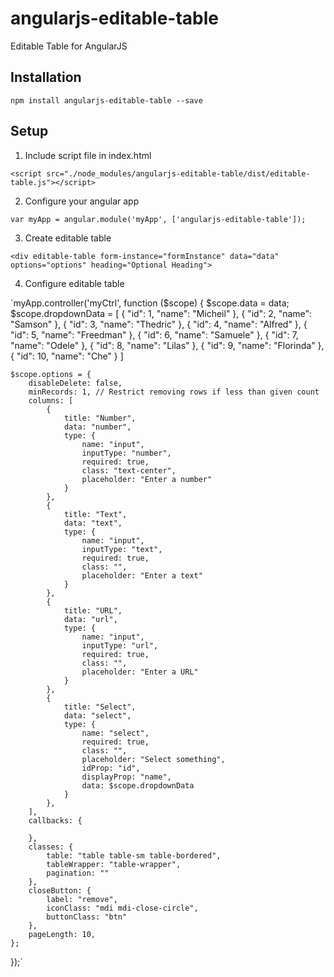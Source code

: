 # angularjs-editable-table

Editable Table for AngularJS

## Installation

`npm install angularjs-editable-table --save`

<!-- ## Demo
`

` -->

## Setup

1. Include script file in index.html

`<script src="./node_modules/angularjs-editable-table/dist/editable-table.js"></script>`

2. Configure your angular app

`var myApp = angular.module('myApp', ['angularjs-editable-table']);`

3. Create editable table

`<div editable-table form-instance="formInstance" data="data" options="options" heading="Optional Heading">`

4. Configure editable table

`myApp.controller('myCtrl', function ($scope) {
    $scope.data = data;
    $scope.dropdownData = [
        { "id": 1, "name": "Micheil" },
        { "id": 2, "name": "Samson" },
        { "id": 3, "name": "Thedric" },
        { "id": 4, "name": "Alfred" },
        { "id": 5, "name": "Freedman" },
        { "id": 6, "name": "Samuele" },
        { "id": 7, "name": "Odele" },
        { "id": 8, "name": "Lilas" },
        { "id": 9, "name": "Florinda" },
        { "id": 10, "name": "Che" }
    ]

    $scope.options = {
        disableDelete: false,
        minRecords: 1, // Restrict removing rows if less than given count
        columns: [
            {
                title: "Number",
                data: "number",
                type: {
                    name: "input",
                    inputType: "number",
                    required: true,
                    class: "text-center",
                    placeholder: "Enter a number"
                }
            },
            {
                title: "Text",
                data: "text",
                type: {
                    name: "input",
                    inputType: "text",
                    required: true,
                    class: "",
                    placeholder: "Enter a text"
                }
            },
            {
                title: "URL",
                data: "url",
                type: {
                    name: "input",
                    inputType: "url",
                    required: true,
                    class: "",
                    placeholder: "Enter a URL"
                }
            },
            {
                title: "Select",
                data: "select",
                type: {
                    name: "select",
                    required: true,
                    class: "",
                    placeholder: "Select something",
                    idProp: "id",
                    displayProp: "name",
                    data: $scope.dropdownData
                }
            },
        ],
        callbacks: {

        },
        classes: {
            table: "table table-sm table-bordered",
            tableWrapper: "table-wrapper",
            pagination: ""
        },
        closeButton: {
            label: "remove",
            iconClass: "mdi mdi-close-circle",
            buttonClass: "btn"
        },
        pageLength: 10,
    };
});`